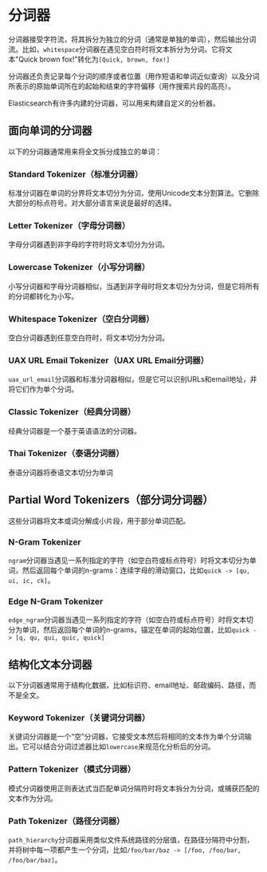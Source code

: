 # 分词器

分词器接受字符流，将其拆分为独立的分词（通常是单独的单词），然后输出分词流。比如，`whitespace`分词器在遇见空白符时将文本拆分为分词。它将文本"Quick brown fox!"转化为`[Quick, brown, fox!]`

分词器还负责记录每个分词的顺序或者位置（用作短语和单词近似查询）以及分词所表示的原始单词所在的起始和结束的字符偏移（用作搜索片段的高亮）。

Elasticsearch有许多内建的分词器，可以用来构建自定义的分析器。

## 面向单词的分词器

以下的分词器通常用来将全文拆分成独立的单词：

### Standard Tokenizer（标准分词器）

标准分词器在单词的分界将文本切分为分词，使用Unicode文本分割算法。它删除大部分的标点符号。对大部分语言来说是最好的选择。

### Letter Tokenizer（字母分词器）

字母分词器遇到非字母的字符时将文本切分为分词。

### Lowercase Tokenizer（小写分词器）

小写分词器和字母分词器相似，当遇到非字母时将文本切分为分词，但是它将所有的分词都转化为小写。

### Whitespace Tokenizer（空白分词器）

空白分词器遇到任意空白符时，将文本切分为分词。

### UAX URL Email Tokenizer（UAX URL Email分词器）

`uax_url_email`分词器和标准分词器相似，但是它可以识别URLs和email地址，并将它们作为单个分词。

### Classic Tokenizer（经典分词器）

经典分词器是一个基于英语语法的分词器。

### Thai Tokenizer（泰语分词器）

泰语分词器将泰语文本切分为单词

## Partial Word Tokenizers（部分词分词器）

这些分词器将文本或词分解成小片段，用于部分单词匹配。

### N-Gram Tokenizer

`ngram`分词器当遇见一系列指定的字符（如空白符或标点符号）时将文本切分为单词，然后返回每个单词的n-grams：连续字母的滑动窗口，比如`quick -> [qu, ui, ic, ck]`。

### Edge N-Gram Tokenizer

`edge_ngram`分词器当遇见一系列指定的字符（如空白符或标点符号）时将文本切分为单词，然后返回每个单词的n-grams，锚定在单词的起始位置，比如`quick -> [q, qu, qui, quic, quick]`

## 结构化文本分词器

以下分词器通常用于结构化数据，比如标识符、email地址、邮政编码、路径，而不是全文。

### Keyword Tokenizer（关键词分词器）

关键词分词器是一个“空”分词器，它接受文本然后将相同的文本作为单个分词输出。它可以结合分词过滤器比如`lowercase`来规范化分析后的分词。

### Pattern Tokenizer（模式分词器）

模式分词器使用正则表达式当匹配单词分隔符时将文本拆分为分词，或捕获匹配的文本作为分词。

### Path Tokenizer（路径分词器）

`path_hierarchy`分词器采用类似文件系统路径的分层值，在路径分隔符中分割，并将树中每一项都产生一个分词，比如`/foo/bar/baz -> [/foo, /foo/bar, /foo/bar/baz]`。